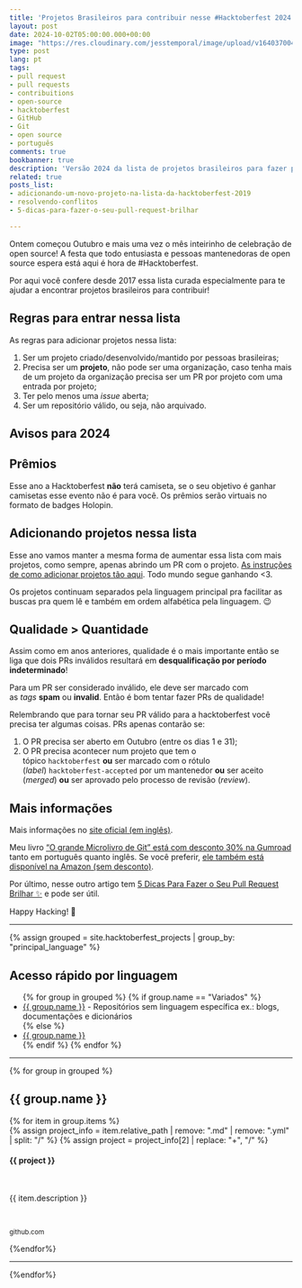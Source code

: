 ```yaml
---
title: 'Projetos Brasileiros para contribuir nesse #Hacktoberfest 2024'
layout: post
date: 2024-10-02T05:00:00.000+00:00
image: "https://res.cloudinary.com/jesstemporal/image/upload/v1640370040/covers/variados_aanizj.png"
type: post
lang: pt
tags:
- pull request
- pull requests
- contribuitions
- open-source
- hacktoberfest
- GitHub
- Git
- open source
- português
comments: true
bookbanner: true
description: 'Versão 2024 da lista de projetos brasileiros para fazer pull requests no #Hacktoberfest'
related: true
posts_list:
- adicionando-um-novo-projeto-na-lista-da-hacktoberfest-2019
- resolvendo-conflitos
- 5-dicas-para-fazer-o-seu-pull-request-brilhar

---
```


Ontem começou Outubro e mais uma vez o mês inteirinho de celebração de open source! A festa que todo entusiasta e pessoas mantenedoras de open source espera está aqui é hora de  #Hacktoberfest.

Por aqui você confere desde 2017 essa lista curada especialmente para te ajudar a encontrar projetos brasileiros para contribuir!

## Regras para entrar nessa lista

As regras para adicionar projetos nessa lista:

1. Ser um projeto criado/desenvolvido/mantido por pessoas brasileiras;
2. Precisa ser um **projeto**, não pode ser uma organização, caso tenha mais de um projeto da organização precisa ser um PR por projeto com uma entrada por projeto;
3. Ter pelo menos uma *issue* aberta;
4. Ser um repositório válido, ou seja, não arquivado.

## Avisos para 2024

## Prêmios

Esse ano a Hacktoberfest **não** terá camiseta, se o seu objetivo é ganhar camisetas esse evento não é para você. Os prêmios serão virtuais no formato de badges Holopin.

## Adicionando projetos nessa lista

Esse ano vamos manter a mesma forma de aumentar essa lista com mais projetos, como sempre, apenas abrindo um PR com o projeto. [As instruções de como adicionar projetos tão aqui](https://jtemporal.com/adicionando-um-novo-projeto-na-lista-da-hacktoberfest-2019/). Todo mundo segue ganhando <3.

Os projetos continuam separados pela linguagem principal pra facilitar as buscas pra quem lê e também em ordem alfabética pela linguagem. 😉

## Qualidade > Quantidade

Assim como em anos anteriores, qualidade é o mais importante então se liga que dois PRs inválidos resultará em **desqualificação por período indeterminado**!

Para um PR ser considerado inválido, ele deve ser marcado com as *tags* **spam** ou **invalid**. Então é bom tentar fazer PRs de qualidade!

Relembrando que para tornar seu PR válido para a hacktoberfest você precisa ter algumas coisas. PRs apenas contarão se:

1. O PR precisa ser aberto em Outubro (entre os dias 1 e 31);
2. O PR precisa acontecer num projeto que tem o tópico `hacktoberfest` **ou** ser marcado com o rótulo (*label*) `hacktoberfest-accepted` por um mantenedor **ou** ser aceito (*merged*) **ou** ser aprovado pelo processo de revisão (*review*).

## Mais informações

Mais informações no [site oficial (em inglês)](https://hacktoberfest.com/).

Meu livro [“O grande Microlivro de Git” está com desconto 30% na Gumroad](https://jessicatemporal.gumroad.com/l/microlivrodegit/hacktoberfest) tanto em português quanto inglês. Se você preferir, [ele também está disponível na Amazon (sem desconto)](https://amzn.to/4erFcLU).

Por último, nesse outro artigo tem [5 Dicas Para Fazer o Seu Pull Request Brilhar ✨](https://jtemporal.com/5-dicas-para-fazer-o-seu-pull-request-brilhar/) e pode ser útil.

Happy Hacking! 🎉

---

{% assign grouped = site.hacktoberfest_projects | group_by: "principal_language" %}

## Acesso rápido por linguagem

<ul>
{% for group in grouped %}
  {% if group.name == "Variados" %}
    <li><a href="#{{ group.name }}">{{ group.name }}</a> - Repositórios sem linguagem específica ex.: blogs, documentações e dicionários</li>
  {% else %}
    <li><a href="#{{ group.name }}">{{ group.name }}</a></li>
  {% endif %}
{% endfor %}
</ul>

---

{% for group in grouped %}
<h2 id="{{ group.name }}">{{ group.name }}</h2>
{% for item in group.items %}
<div class="github-project-share">
<a style="text-decoration: none;" href="{{ item.repo }}">
{% assign project_info = item.relative_path |  remove: ".md" | remove: ".yml" | split: "/"  %}
{% assign project = project_info[2] | replace: "+", "/" %}
<div class="github-project-share-card ">
<img src="{{ item.image }}" alt="" />
<h4>{{ project }}</h4>
<br/>
<p>{{ item.description }}</p><br>
<p><small>github.com</small></p>
</div>
</a>
</div>
{%endfor%}

---

{%endfor%}